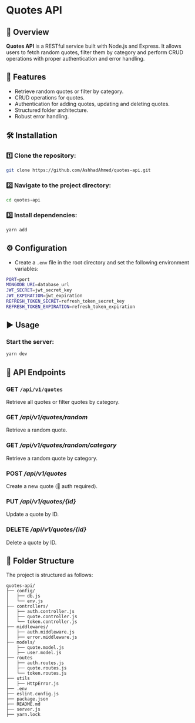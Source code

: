 # Quotes API

## 📘 Overview

**Quotes API** is a RESTful service built with Node.js and Express. It allows users to fetch random quotes, filter them by category and perform CRUD operations with proper authentication and error handling.

## 🚀 Features

- Retrieve random quotes or filter by category.
- CRUD operations for quotes.
- Authentication for adding quotes, updating and deleting quotes.
- Structured folder architecture.
- Robust error handling.

## 🛠️ Installation

### 1️⃣ Clone the repository:

```sh
git clone https://github.com/AshhadAhmed/quotes-api.git
```

### 2️⃣ Navigate to the project directory:

```sh
cd quotes-api
```

### 3️⃣ Install dependencies:

```sh
yarn add
```

## ⚙️ Configuration

- Create a `.env` file in the root directory and set the following environment variables:

```sh
PORT=port
MONGODB_URI=database_url
JWT_SECRET=jwt_secret_key
JWT_EXPIRATION=jwt_expiration
REFRESH_TOKEN_SECRET=refresh_token_secret_key
REFRESH_TOKEN_EXPIRATION=refresh_token_expiration
```

## ▶️ Usage

### Start the server:

```sh
yarn dev
```

## 📡 API Endpoints

### GET `/api/v1/quotes`

Retrieve all quotes or filter quotes by category.

### GET **_/api/v1/quotes/random_**

Retrieve a random quote.

### GET **_/api/v1/quotes/random/category_**

Retrieve a random quote by category.

### POST **_/api/v1/quotes_**

Create a new quote (🔐 auth required).

### PUT **_/api/v1/quotes/{id}_**

Update a quote by ID.

### DELETE **_/api/v1/quotes/{id}_**

Delete a quote by ID.

## 📁 Folder Structure

The project is structured as follows:

```
quotes-api/
├── config/
│   ├── db.js
│   └── env.js
├── controllers/
│   ├── auth.controller.js
│   ├── quote.controller.js
│   └── token.controller.js
├── middlewares/
│   ├── auth.middleware.js
│   ├── error.middleware.js
├── models/
│   ├── quote.model.js
│   ├── user.model.js
├── routes
│   ├── auth.routes.js
│   ├── quote.routes.js
│   └── token.routes.js
├── utils
│   ├── HttpError.js
├── .env
├── eslint.config.js
├── package.json
├── README.md
├── server.js
├── yarn.lock
```
